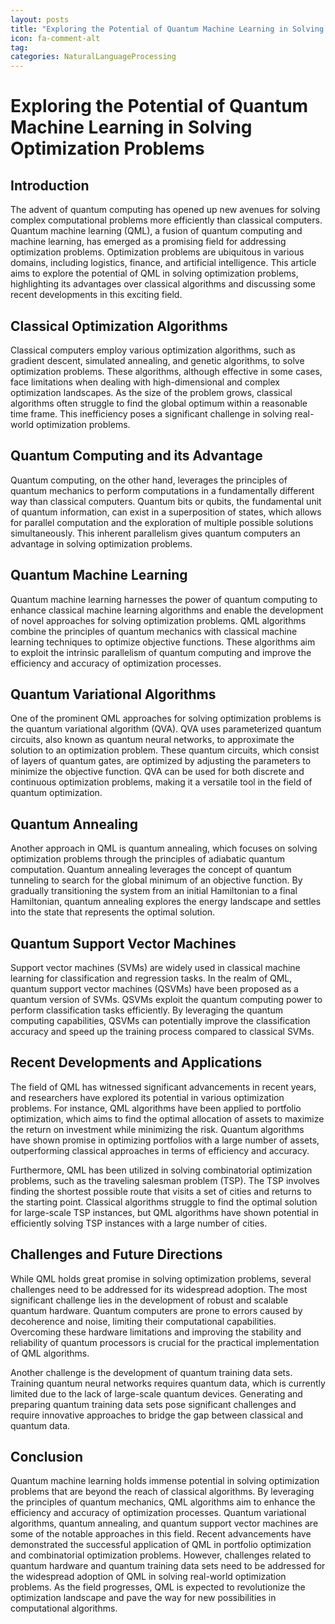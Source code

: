 ```yaml
---
layout: posts
title: "Exploring the Potential of Quantum Machine Learning in Solving Optimization Problems"
icon: fa-comment-alt
tag:      
categories: NaturalLanguageProcessing
---
```



# Exploring the Potential of Quantum Machine Learning in Solving Optimization Problems

## Introduction

The advent of quantum computing has opened up new avenues for solving complex computational problems more efficiently than classical computers. Quantum machine learning (QML), a fusion of quantum computing and machine learning, has emerged as a promising field for addressing optimization problems. Optimization problems are ubiquitous in various domains, including logistics, finance, and artificial intelligence. This article aims to explore the potential of QML in solving optimization problems, highlighting its advantages over classical algorithms and discussing some recent developments in this exciting field.

## Classical Optimization Algorithms

Classical computers employ various optimization algorithms, such as gradient descent, simulated annealing, and genetic algorithms, to solve optimization problems. These algorithms, although effective in some cases, face limitations when dealing with high-dimensional and complex optimization landscapes. As the size of the problem grows, classical algorithms often struggle to find the global optimum within a reasonable time frame. This inefficiency poses a significant challenge in solving real-world optimization problems.

## Quantum Computing and its Advantage

Quantum computing, on the other hand, leverages the principles of quantum mechanics to perform computations in a fundamentally different way than classical computers. Quantum bits or qubits, the fundamental unit of quantum information, can exist in a superposition of states, which allows for parallel computation and the exploration of multiple possible solutions simultaneously. This inherent parallelism gives quantum computers an advantage in solving optimization problems.

## Quantum Machine Learning

Quantum machine learning harnesses the power of quantum computing to enhance classical machine learning algorithms and enable the development of novel approaches for solving optimization problems. QML algorithms combine the principles of quantum mechanics with classical machine learning techniques to optimize objective functions. These algorithms aim to exploit the intrinsic parallelism of quantum computing and improve the efficiency and accuracy of optimization processes.

## Quantum Variational Algorithms

One of the prominent QML approaches for solving optimization problems is the quantum variational algorithm (QVA). QVA uses parameterized quantum circuits, also known as quantum neural networks, to approximate the solution to an optimization problem. These quantum circuits, which consist of layers of quantum gates, are optimized by adjusting the parameters to minimize the objective function. QVA can be used for both discrete and continuous optimization problems, making it a versatile tool in the field of quantum optimization.

## Quantum Annealing

Another approach in QML is quantum annealing, which focuses on solving optimization problems through the principles of adiabatic quantum computation. Quantum annealing leverages the concept of quantum tunneling to search for the global minimum of an objective function. By gradually transitioning the system from an initial Hamiltonian to a final Hamiltonian, quantum annealing explores the energy landscape and settles into the state that represents the optimal solution.

## Quantum Support Vector Machines

Support vector machines (SVMs) are widely used in classical machine learning for classification and regression tasks. In the realm of QML, quantum support vector machines (QSVMs) have been proposed as a quantum version of SVMs. QSVMs exploit the quantum computing power to perform classification tasks efficiently. By leveraging the quantum computing capabilities, QSVMs can potentially improve the classification accuracy and speed up the training process compared to classical SVMs.

## Recent Developments and Applications

The field of QML has witnessed significant advancements in recent years, and researchers have explored its potential in various optimization problems. For instance, QML algorithms have been applied to portfolio optimization, which aims to find the optimal allocation of assets to maximize the return on investment while minimizing the risk. Quantum algorithms have shown promise in optimizing portfolios with a large number of assets, outperforming classical approaches in terms of efficiency and accuracy.

Furthermore, QML has been utilized in solving combinatorial optimization problems, such as the traveling salesman problem (TSP). The TSP involves finding the shortest possible route that visits a set of cities and returns to the starting point. Classical algorithms struggle to find the optimal solution for large-scale TSP instances, but QML algorithms have shown potential in efficiently solving TSP instances with a large number of cities.

## Challenges and Future Directions

While QML holds great promise in solving optimization problems, several challenges need to be addressed for its widespread adoption. The most significant challenge lies in the development of robust and scalable quantum hardware. Quantum computers are prone to errors caused by decoherence and noise, limiting their computational capabilities. Overcoming these hardware limitations and improving the stability and reliability of quantum processors is crucial for the practical implementation of QML algorithms.

Another challenge is the development of quantum training data sets. Training quantum neural networks requires quantum data, which is currently limited due to the lack of large-scale quantum devices. Generating and preparing quantum training data sets pose significant challenges and require innovative approaches to bridge the gap between classical and quantum data.

## Conclusion

Quantum machine learning holds immense potential in solving optimization problems that are beyond the reach of classical algorithms. By leveraging the principles of quantum mechanics, QML algorithms aim to enhance the efficiency and accuracy of optimization processes. Quantum variational algorithms, quantum annealing, and quantum support vector machines are some of the notable approaches in this field. Recent advancements have demonstrated the successful application of QML in portfolio optimization and combinatorial optimization problems. However, challenges related to quantum hardware and quantum training data sets need to be addressed for the widespread adoption of QML in solving real-world optimization problems. As the field progresses, QML is expected to revolutionize the optimization landscape and pave the way for new possibilities in computational algorithms.
